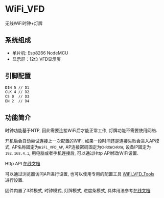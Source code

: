 # WiFi_VFD

无线WiFi时钟+灯牌

## 系统组成

* 单片机: Esp8266 NodeMCU
* 显示屏：12位 VFD显示屏

## 引脚配置

```txt
DIN 5 // D1
CLK 4 // D2
CS 0  // D3
EN 2  // D4
```

## 功能简介

时钟功能基于NTP, 因此需要连接WiFi后才能正常工作, 灯牌功能不需要使用网络.

开机后会自动尝试连接上一次配置的WiFi, 如果一段时间还是连接失败会进入AP模式, AP名称固定为`WiFi_VFD_AP`, AP连接密码固定为`CHRXWCHRXW`, 设备IP固定为`192.168.4.1`, 用电脑或者手机连接后, 可以通过Http API修改WIFi设置.

Http API [在线文档][1]

可以通过浏览器访问API进行设置, 也可以使用专用的配置工具 [WiFI_VFD_Tools][2] 进行设置.

固件内置了3种模式, 时钟模式, 灯牌模式, 进度条模式, 具体用法参考[在线文档][1]

[1]:https://blog.chrxw.com/archives/2021/05/07/1569.html
[2]:https://github.com/chr233/WiFi_VFD_Tools
